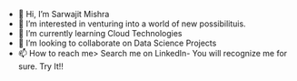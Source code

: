 - 👋 Hi, I’m Sarwajit Mishra
- 👀 I’m interested in venturing into a world of new possibilituis.
- 🌱 I’m currently learning Cloud Technologies
- 💞️ I’m looking to collaborate on Data Science Projects
- 📫 How to reach me> Search me on LinkedIn- You will recognize me for sure. Try It!!

<!---
SarwajitMishra/SarwajitMishra is a ✨ special ✨ repository because its `README.md` (this file) appears on your GitHub profile.
You can click the Preview link to take a look at your changes.
--->
